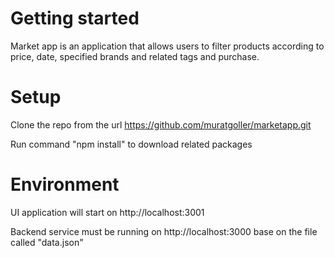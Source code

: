 # Getting started

Market app is an application that allows users to filter products according to price, date, specified brands and related tags and purchase.

# Setup

Clone the repo from the url https://github.com/muratgoller/marketapp.git 

Run command "npm install" to download related packages

# Environment

UI application will start on http://localhost:3001 

Backend service must be running on http://localhost:3000 base on the file called "data.json"